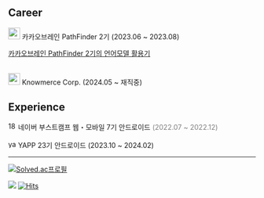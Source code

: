 ## Career

<img width="24" alt="symbol_v_wyg" src="https://github.com/yangsooplus/yangsooplus/assets/69582122/a6b3607c-6a07-4eae-bcbf-169b154ad12d">
 카카오브레인 PathFinder 2기 (2023.06 ~ 2023.08)

<br>


[카카오브레인 PathFinder 2기의 언어모델 활용기](https://blog.kakaobrain.com/team/krew/1253)

<br>


<img width="24" src="https://github.com/user-attachments/assets/01b8075f-df55-4fd9-b678-ae469814a367">
 Knowmerce Corp. (2024.05 ~ 재직중)

## Experience

<img width="16" alt="186857877-b1b4c4e2-5e83-433e-922b-73c61dbdf992" src="https://github.com/yangsooplus/yangsooplus/assets/69582122/eb0ec3e5-d4b4-467a-b625-390ba2fc3a32">
 네이버 부스트캠프 웹・모바일 7기 안드로이드 <span style="color:#808080">(2022.07 ~ 2022.12)</span>
<br><br>
<img width="16" alt="yapp" src="https://github.com/yangsooplus/yangsooplus/assets/69582122/1726ea26-eef0-4911-a40a-75ec854e1989">
 YAPP 23기 안드로이드 (2023.10 ~ 2024.02)

---

[![Solved.ac프로필](http://mazassumnida.wtf/api/v2/generate_badge?boj=toplus0106)](https://solved.ac/toplus0106)


<a href="https://yangsooplus.tistory.com/"><img src="https://img.shields.io/badge/Blog-ff5540?style=flat-square&logo=Tistory&logoColor=white"/></a> [![Hits](https://hits.seeyoufarm.com/api/count/incr/badge.svg?url=https%3A%2F%2Fgithub.com%2Fyangsooplus&count_bg=%23FF1AC6&title_bg=%23000000&icon=github.svg&icon_color=%23FFFFFF&title=hits&edge_flat=false)](https://hits.seeyoufarm.com)

